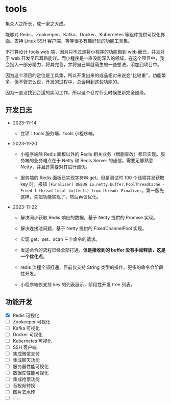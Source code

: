 # tools
集众人之所长，成一家之大成。

能够对 Redis、Zookeeper、Kafka、Docker、Kubernetes 等组件提供可视化界面。支持 Linux SSH 客户端，等等很多有趣好玩的功能工具集。

不打算设计 tools web 端，因为只不过是将小程序的功能搬到 web 而已，并且对于 web 开发早已耳熟能详。而小程序是一直没能深入的领域，在这个项目中，我会投入一部分精力，将其完善，并将自己早就萌生的一些想法，添加到项目中。

因为这个项目的定位是工具集，所以开发出来的成品相对来说会"比较重"，功能繁多，但不管怎么说，开发的过程中，总会用到这些功能的。

因为一直没找到合适的实习工作，所以这个仓库什么时候更新完全随缘。

## 开发日志

- 2023-11-14

  - 立项：tools 服务端、tools 小程序端。
  
- 2023-11-20

    - 小程序端除 Redis 面板以外的 Redis 相关业务（增删查改）都已实现。服务端的业务难点在于 Netty 和 Redis Server 的通信，需要足够熟悉 Netty，并且还需要对其进行调优。
    
    - 服务端的 Redis 面板已实现字符串 get。但是测试时 100 个线程并发获取 key 时，报错 `[Finalizer] DEBUG io.netty.buffer.PoolThreadCache - Freed 1 thread-local buffer(s) from thread: Finalizer`。第一版先这样，先把功能实现了，然后再谈优化。
    
- 2023-11-22

    - 解决同步获取 Redis 响应的数据，基于 Netty 提供的 Promise 实现。
    
    - 解决连接池问题，基于 Netty 提供的 FixedChannelPool 实现。
    
    - 实现 get、set、scan 三个命令的请求。
    
    - 发送命令的流程已经全部打通，**但是接收到的 buffer 没有手动释放，这是一个优化点**。
    
    - redis 流程全部打通，目前仅支持 String 类型的操作。更多的命令会阶段性开发。
    
    - 小程序端仅支持 key 的列表展示，阶段性开发 tree 列表。
    
## 功能开发

- [x] Redis 可视化
- [ ] Zookeeper 可视化
- [ ] Kafka 可视化
- [ ] Docker 可视化
- [ ] Kubernetes 可视化
- [ ] SSH 客户端
- [ ] 集成微信支付
- [ ] 集成聊天功能
- [ ] 服务器性能可视化
- [ ] 数据库性能可视化
- [ ] 集成抢票功能
- [ ] 音视频转换
- [ ] 图片去水印
- [ ] ......
